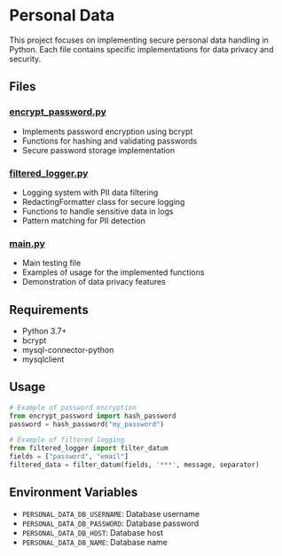 # Personal Data

This project focuses on implementing secure personal data handling in Python. Each file contains specific implementations for data privacy and security.

## Files

### [encrypt_password.py](./encrypt_password.py)
- Implements password encryption using bcrypt
- Functions for hashing and validating passwords
- Secure password storage implementation

### [filtered_logger.py](./filtered_logger.py)
- Logging system with PII data filtering
- RedactingFormatter class for secure logging
- Functions to handle sensitive data in logs
- Pattern matching for PII detection

### [main.py](./main.py)
- Main testing file
- Examples of usage for the implemented functions
- Demonstration of data privacy features

## Requirements
- Python 3.7+
- bcrypt
- mysql-connector-python
- mysqlclient

## Usage
```python
# Example of password encryption
from encrypt_password import hash_password
password = hash_password("my_password")

# Example of filtered logging
from filtered_logger import filter_datum
fields = ["password", "email"]
filtered_data = filter_datum(fields, '***', message, separator)
```

## Environment Variables
- `PERSONAL_DATA_DB_USERNAME`: Database username
- `PERSONAL_DATA_DB_PASSWORD`: Database password
- `PERSONAL_DATA_DB_HOST`: Database host
- `PERSONAL_DATA_DB_NAME`: Database name

